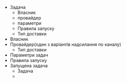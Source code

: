 - Задача
    - Власник
    - провайдер
    - параметри
    - Правила запуску
    - Тип доставки
- Власник
- Провайдер(один з варіантів надсилання по  каналу)
    - Тип доставки
- Параметри задач
- Правила запуску
- Запущена задача
	- Задача
	- 